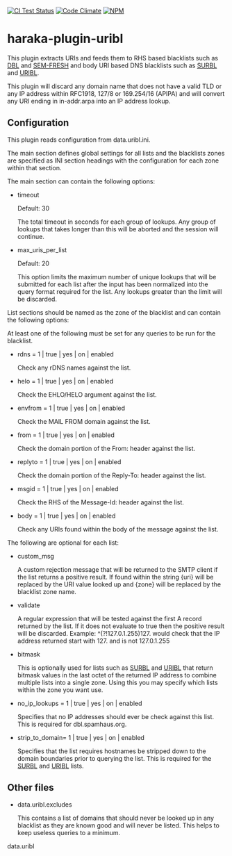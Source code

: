 [![CI Test Status][ci-img]][ci-url]
[![Code Climate][clim-img]][clim-url]
[![NPM][npm-img]][npm-url]

# haraka-plugin-uribl

This plugin extracts URIs and feeds them to RHS based blacklists such as [DBL][1] and [SEM-FRESH][2] and body URI based DNS blacklists such as [SURBL][3] and [URIBL][4].

This plugin will discard any domain name that does not have a valid TLD or any IP address within RFC1918, 127/8 or 169.254/16 (APIPA) and will convert any URI ending in in-addr.arpa into an IP address lookup.

Configuration
-------------

This plugin reads configuration from data.uribl.ini.

The main section defines global settings for all lists and the blacklists zones are specified as INI section headings with the configuration for each zone within that section.

The main section can contain the following options:

* timeout

  Default: 30

  The total timeout in seconds for each group of lookups.  Any group of
  lookups that takes longer than this will be aborted and the session
  will continue.

* max\_uris\_per\_list

  Default: 20

  This option limits the maximum number of unique lookups that will be submitted for each list after the input has been normalized into the query format required for the list. Any lookups greater than the limit will be discarded.

List sections should be named as the zone of the blacklist and can contain the following options:

At least one of the following must be set for any queries to be run for the blacklist.

* rdns = 1 | true | yes | on | enabled

  Check any rDNS names against the list.

* helo = 1 | true | yes | on | enabled

  Check the EHLO/HELO argument against the list.

* envfrom = 1 | true | yes | on | enabled

  Check the MAIL FROM domain against the list.

* from = 1 | true | yes | on | enabled

  Check the domain portion of the From: header against the list.

* replyto = 1 | true | yes | on | enabled

  Check the domain portion of the Reply-To: header against the list.

* msgid = 1 | true | yes | on | enabled

  Check the RHS of the Message-Id: header against the list.

* body = 1 | true | yes | on | enabled

  Check any URIs found within the body of the message against the list.

The following are optional for each list:

* custom\_msg

  A custom rejection message that will be returned to the SMTP client if the list returns a positive result. If found within the string {uri} will be replaced by the URI value looked up and {zone} will be replaced by the blacklist zone name.

* validate

  A regular expression that will be tested against the first A record returned by the list.  If it does not evaluate to true then the positive result will be discarded.  Example: ^(?!127\.0\.1\.255)127\. would check that the IP address returned start with 127. and is not 127.0.1.255

* bitmask

  This is optionally used for lists such as [SURBL][3] and [URIBL][4] that return bitmask values in the last octet of the returned IP address to combine multiple lists into a single zone.  Using this you may specify which lists within the zone you want use.

* no\_ip\_lookups = 1 | true | yes | on | enabled

  Specifies that no IP addresses should ever be check against this list. This is required for dbl.spamhaus.org.

* strip\_to\_domain= 1 | true | yes | on | enabled

  Specifies that the list requires hostnames be stripped down to the domain boundaries prior to querying the list.  This is required for the [SURBL][3] and [URIBL][4] lists.

Other files
-----------

* data.uribl.excludes

  This contains a list of domains that should never be looked up in any blacklist as they are known good and will never be listed. This helps to keep useless queries to a minimum.

[1]: http://www.spamhaus.org/dbl
[2]: http://spameatingmonkey.com/lists.html#SEM-FRESH
[3]: http://www.surbl.org/
[4]: http://www.uribl.com/

[ci-img]: https://github.com/haraka/haraka-plugin-uribl/actions/workflows/ci.yml/badge.svg
[ci-url]: https://github.com/haraka/haraka-plugin-uribl/actions/workflows/ci.yml
[clim-img]: https://codeclimate.com/github/haraka/haraka-plugin-uribl/badges/gpa.svg
[clim-url]: https://codeclimate.com/github/haraka/haraka-plugin-uribl
[npm-img]: https://nodei.co/npm/haraka-plugin-uribl.png
[npm-url]: https://www.npmjs.com/package/haraka-plugin-uribl
data.uribl
